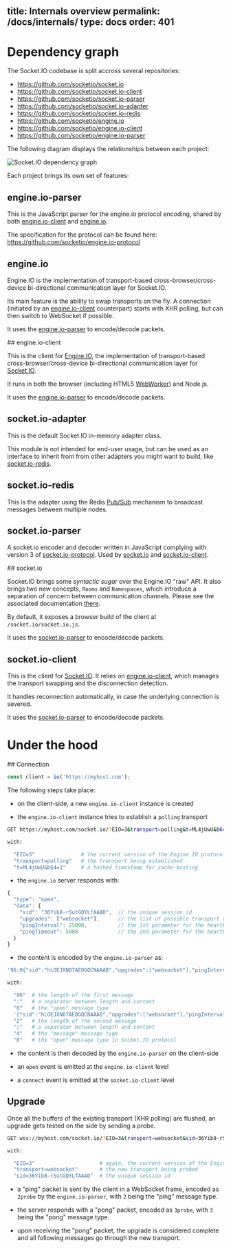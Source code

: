 title: Internals overview
permalink: /docs/internals/
type: docs
order: 401
---

# Dependency graph

The Socket.IO codebase is split accross several repositories:

- https://github.com/socketio/socket.io
- https://github.com/socketio/socket.io-client
- https://github.com/socketio/socket.io-parser
- https://github.com/socketio/socket.io-adapter
- https://github.com/socketio/socket.io-redis
- https://github.com/socketio/engine.io
- https://github.com/socketio/engine.io-client
- https://github.com/socketio/engine.io-parser

The following diagram displays the relationships between each project:

<img src="/images/dependencies.jpg" alt="Socket.IO dependency graph">

Each project brings its own set of features:

## engine.io-parser

This is the JavaScript parser for the engine.io protocol encoding, shared by both [engine.io-client](https://github.com/socketio/engine.io-client) and [engine.io](https://github.com/socketio/engine.io).

The specification for the protocol can be found here: https://github.com/socketio/engine.io-protocol

## engine.io

Engine.IO is the implementation of transport-based cross-browser/cross-device bi-directional communication layer for Socket.IO.

Its main feature is the ability to swap transports on the fly. A connection (initiated by an [engine.io-client](https://github.com/socketio/engine.io-client) counterpart) starts with XHR polling, but can then switch to WebSocket if possible.

It uses the [engine.io-parser](https://github.com/socketio/engine.io-parser) to encode/decode packets.

## engine.io-client

This is the client for [Engine.IO](https://github.com/socketio/engine.io), the implementation of transport-based cross-browser/cross-device bi-directional communication layer for [Socket.IO](https://github.com/socketio/socket.io).

It runs in both the browser (including HTML5 [WebWorker](https://developer.mozilla.org/en-US/docs/Web/API/Web_Workers_API)) and Node.js.

It uses the [engine.io-parser](https://github.com/socketio/engine.io-parser) to encode/decode packets.

## socket.io-adapter

This is the default Socket.IO in-memory adapter class.

This module is not intended for end-user usage, but can be used as an interface to inherit from from other adapters you might want to build, like [socket.io-redis](https://github.com/socketio/socket.io-redis).

## socket.io-redis

This is the adapter using the Redis [Pub/Sub](https://redis.io/topics/pubsub) mechanism to broadcast messages between multiple nodes.

## socket.io-parser

A socket.io encoder and decoder written in JavaScript complying with version 3 of [socket.io-protocol](). Used by [socket.io](https://github.com/socketio/socket.io) and [socket.io-client](https://github.com/socketio/socket.io-client).

## socket.io

Socket.IO brings some *syntactic sugar* over the Engine.IO "raw" API. It also brings two new concepts, `Rooms` and `Namespaces`, which introduce a separation of concern between communication channels. Please see the associated documentation [there](https://socket.io/docs/rooms-and-namespaces/).

By default, it exposes a browser build of the client at `/socket.io/socket.io.js`.

It uses the [socket.io-parser](https://github.com/socketio/socket.io-parser) to encode/decode packets.

## socket.io-client

This is the client for [Socket.IO](https://github.com/socketio/socket.io). It relies on [engine.io-client](https://github.com/socketio/engine.io-client), which manages the transport swapping and the disconnection detection.

It handles reconnection automatically, in case the underlying connection is severed.

It uses the [socket.io-parser](https://github.com/socketio/socket.io-parser) to encode/decode packets.


# Under the hood

## Connection

```js
const client = io('https://myhost.com');
```

The following steps take place:

- on the client-side, a new `engine.io-client` instance is created

- the `engine.io-client` instance tries to establish a `polling` transport

```sh
GET https://myhost.com/socket.io/?EIO=3&transport=polling&t=ML4jUwU&b64=1

with:

  "EIO=3"               # the current version of the Engine.IO protocol
  "transport=polling"   # the transport being established
  "t=ML4jUwU&b64=1"     # a hashed timestamp for cache-busting

```

- the `engine.io` server responds with:

```js
{
  "type": "open",
  "data": {
    "sid": "36Yib8-rSutGQYLfAAAD",  // the unique session id
    "upgrades": ["websocket"],      // the list of possible transport upgrades
    "pingInterval": 25000,          // the 1st parameter for the heartbeat mechanism
    "pingTimeout": 5000             // the 2nd parameter for the heartbeat mechanism
  }
}
```

- the content is encoded by the `engine.io-parser` as:

```sh
'96:0{"sid":"hLOEJXN07AE0GQCNAAAB","upgrades":["websocket"],"pingInterval":25000,"pingTimeout":5000}2:40'

with:

  "96"  # the length of the first message
  ":"   # a separator between length and content
  "0"   # the "open" message type
  '{"sid":"hLOEJXN07AE0GQCNAAAB","upgrades":["websocket"],"pingInterval":25000,"pingTimeout":5000}' # the JSON-encoded handshake data
  "2"   # the length of the second message
  ":"   # a separator between length and content
  "4"   # the "message" message type
  "0"   # the "open" message type in Socket.IO protocol

```

- the content is then decoded by the `engine.io-parser` on the client-side

- an `open` event is emitted at the `engine.io-client` level

- a `connect` event is emitted at the `socket.io-client` level

## Upgrade

Once all the buffers of the existing transport (XHR polling) are flushed, an upgrade gets tested on the side by sending a probe.

```sh
GET wss://myhost.com/socket.io/?EIO=3&transport=websocket&sid=36Yib8-rSutGQYLfAAAD

with:

  "EIO=3"                     # again, the current version of the Engine.IO protocol
  "transport=websocket"       # the new transport being probed
  "sid=36Yib8-rSutGQYLfAAAD"  # the unique session id

```

- a "ping" packet is sent by the client in a WebSocket frame, encoded as `2probe` by the `engine.io-parser`, with `2` being the "ping" message type.

- the server responds with a "pong" packet, encoded as `3probe`, with `3` being the "pong" message type.

- upon receiving the "pong" packet, the upgrade is considered complete and all following messages go through the new transport.

